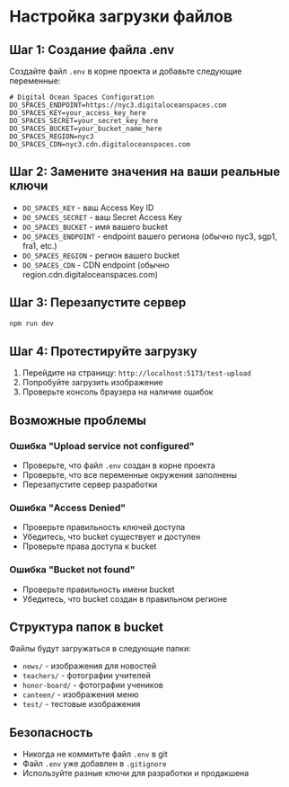 # Настройка загрузки файлов

## Шаг 1: Создание файла .env

Создайте файл `.env` в корне проекта и добавьте следующие переменные:

```env
# Digital Ocean Spaces Configuration
DO_SPACES_ENDPOINT=https://nyc3.digitaloceanspaces.com
DO_SPACES_KEY=your_access_key_here
DO_SPACES_SECRET=your_secret_key_here
DO_SPACES_BUCKET=your_bucket_name_here
DO_SPACES_REGION=nyc3
DO_SPACES_CDN=nyc3.cdn.digitaloceanspaces.com
```

## Шаг 2: Замените значения на ваши реальные ключи

- `DO_SPACES_KEY` - ваш Access Key ID
- `DO_SPACES_SECRET` - ваш Secret Access Key  
- `DO_SPACES_BUCKET` - имя вашего bucket
- `DO_SPACES_ENDPOINT` - endpoint вашего региона (обычно nyc3, sgp1, fra1, etc.)
- `DO_SPACES_REGION` - регион вашего bucket
- `DO_SPACES_CDN` - CDN endpoint (обычно region.cdn.digitaloceanspaces.com)

## Шаг 3: Перезапустите сервер

```bash
npm run dev
```

## Шаг 4: Протестируйте загрузку

1. Перейдите на страницу: `http://localhost:5173/test-upload`
2. Попробуйте загрузить изображение
3. Проверьте консоль браузера на наличие ошибок

## Возможные проблемы

### Ошибка "Upload service not configured"
- Проверьте, что файл `.env` создан в корне проекта
- Проверьте, что все переменные окружения заполнены
- Перезапустите сервер разработки

### Ошибка "Access Denied"
- Проверьте правильность ключей доступа
- Убедитесь, что bucket существует и доступен
- Проверьте права доступа к bucket

### Ошибка "Bucket not found"
- Проверьте правильность имени bucket
- Убедитесь, что bucket создан в правильном регионе

## Структура папок в bucket

Файлы будут загружаться в следующие папки:
- `news/` - изображения для новостей
- `teachers/` - фотографии учителей
- `honor-board/` - фотографии учеников
- `canteen/` - изображения меню
- `test/` - тестовые изображения

## Безопасность

- Никогда не коммитьте файл `.env` в git
- Файл `.env` уже добавлен в `.gitignore`
- Используйте разные ключи для разработки и продакшена
